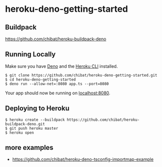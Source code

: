
# heroku-deno-getting-started

## Buildpack

https://github.com/chibat/heroku-buildpack-deno

## Running Locally
Make sure you have [Deno](https://deno.land/) and the [Heroku CLI](https://cli.heroku.com/) installed.
```
$ git clone https://github.com/chibat/heroku-deno-getting-started.git
$ cd heroku-deno-getting-started
$ deno run --allow-net=:8080 app.ts --port=8080
```
Your app should now be running on [localhost:8080](http://localhost:8080/).

## Deploying to Heroku
```
$ heroku create --buildpack https://github.com/chibat/heroku-buildpack-deno.git
$ git push heroku master
$ heroku open
```

## more examples
* https://github.com/chibat/heroku-deno-tsconfig-importmap-example


